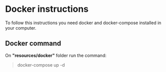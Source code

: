 # Docker instructions
To follow this instructions you need docker and docker-compose installed in your computer.
## Docker command
On **"resources/docker"** folder run the command:
> docker-compose up -d
